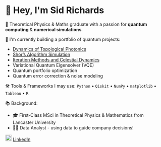 # 👋 Hey, I'm Sid Richards
🧠 Theoretical Physics & Maths graduate with a passion for **quantum computing** & **numerical simulations**.

🔬 I'm currently building a portfolio of quantum projects:
- [Dynamics of Topological Photonics](https://github.com/SidRichardsQuantum/Dynamics_of_Topological_Photonics)
- [Shor’s Algorithm Simulation](https://github.com/SidRichardsQuantum/Shors_Algorithm_Simulation)
- [Iteration Methods and Celestial Dynamics](https://github.com/SidRichardsQuantum/Celestial_Dynamics_Iteration_Methods)
- Variational Quantum Eigensolver (VQE)
- Quantum portfolio optimization
- Quantum error correction & noise modeling

🛠️ Tools & Frameworks I may use:
`Python` • `Qiskit` • `NumPy` • `matplotlib` • `Tableau` • `R`

📚 Background:
- 🎓 First-Class MSci in Theoretical Physics & Mathematics from Lancaster University
- 🧑‍💻 Data Analyst - using data to guide company decisions!

<img src="https://cdn.jsdelivr.net/gh/devicons/devicon/icons/linkedin/linkedin-original.svg" width="20" /> [LinkedIn](https://www.linkedin.com/in/sid-richards-21374b30b/)
